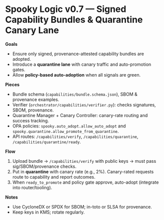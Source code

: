 # Spooky Logic v0.7 — Signed Capability Bundles & Quarantine Canary Lane

**Goals**
- Ensure only signed, provenance-attested capability bundles are adopted.
- Introduce a **quarantine lane** with canary traffic and auto-promotion gates.
- Allow **policy-based auto-adoption** when all signals are green.

**Pieces**
- Bundle schema (`capabilities/bundle.schema.json`), SBOM & provenance examples.
- Verifier (`orchestrator/capabilities/verifier.py`): checks signatures, SBOM, provenance.
- Quarantine Manager + Canary Controller: canary-rate routing and success tracking.
- OPA policies: `spooky.auto_adopt.allow_auto_adopt` and `spooky.quarantine.allow_promote_from_quarantine`.
- API routes: `/capabilities/verify`, `/capabilities/quarantine`, `/capabilities/quarantine/ready`.

**Flow**
1. Upload bundle → `/capabilities/verify` with public keys → must pass sig/SBOM/provenance checks.
2. Put in **quarantine** with canary rate (e.g., 2%). Canary-rated requests route to capability and report outcomes.
3. When `ready_to_promote` and policy gate approve, auto-adopt (integrate into router/tooling).

**Notes**
- Use CycloneDX or SPDX for SBOM; in-toto or SLSA for provenance.
- Keep keys in KMS; rotate regularly.
